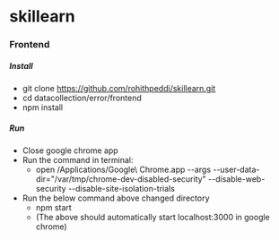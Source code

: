 # skillearn

### Frontend
##### Install 
- git clone https://github.com/rohithpeddi/skillearn.git
- cd datacollection/error/frontend
- npm install
##### Run
- Close google chrome app
- Run the command in terminal:
  - open /Applications/Google\ Chrome.app --args --user-data-dir="/var/tmp/chrome-dev-disabled-security" --disable-web-security --disable-site-isolation-trials
- Run the below command above changed directory 
  - npm start
  - (The above should automatically start localhost:3000 in google chrome)


